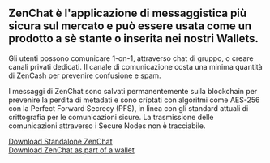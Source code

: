 ## ZenChat è l'applicazione di messaggistica più sicura sul mercato e può essere usata come un prodotto a sè stante o inserita nei nostri Wallets.
Gli utenti possono comunicare 1-on-1, attraverso chat di gruppo, o creare canali privati dedicati. Il canale di comunicazione costa una minima quantità di ZenCash per prevenire confusione e spam.

I messaggi di ZenChat sono salvati permanentemente sulla blockchain per prevenire la perdita di metadati e sono criptati con algoritmi come AES-256 con la Perfect Forward Secrecy (PFS), in linea con gli standard attuali di crittografia per le comunicazioni sicure. La trasmissione delle comunicazioni attraverso i Secure Nodes non è tracciabile.

<div class="row justify-content-center mt-5">
  <div class="col-lg-12 col-xl-6 mb-3">
    <a href="https://github.com/ZencashOfficial/ZENChat/releases" target="_blank" class="btn btn-lg btn-block btn-primary">Download Standalone ZenChat</a>
  </div>
  <div class="col-lg-12 col-xl-6 mb-3">
    <a href="{% tl wallets {{site.lang}} %}" class="btn btn-lg btn-block btn-primary">Download ZenChat as part of a wallet</a>
  </div>
</div>
